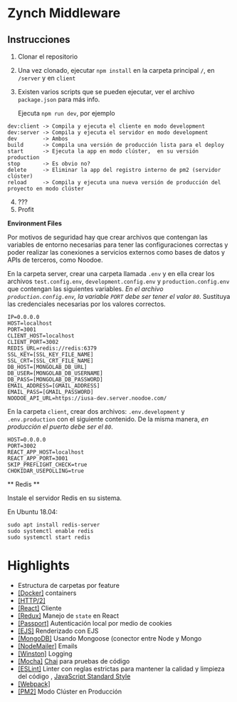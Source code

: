 # Zynch Middleware

## Instrucciones

1. Clonar el repositorio
2. Una vez clonado, ejecutar `npm install` en la carpeta principal `/`, en `/server` y en `client`
3. Existen varios scripts que se pueden ejecutar, ver el archivo `package.json` para más info.

   Ejecuta `npm run dev`, por ejemplo

```
dev:client -> Compila y ejecuta el cliente en modo development
dev:server -> Compila y ejecuta el servidor en modo development
dev        -> Ambos
build      -> Compila una versión de producción lista para el deploy
start      -> Ejecuta la app en modo clúster,  en su versión production
stop       -> Es obvio no?
delete     -> Eliminar la app del registro interno de pm2 (servidor clúster)
reload     -> Compila y ejecuta una nueva versión de producción del proyecto en modo clúster
```

4. ???
5. Profit

**Environment Files**

Por motivos de seguridad hay que crear archivos que contengan las variables de entorno necesarias para tener las configuraciones correctas y poder realizar las conexiones
a servicios externos como bases de datos y APIs de terceros, como Noodoe.

En la carpeta server, crear una carpeta llamada `.env` y en ella crear los
archivos `test.config.env`, `development.config.env` y `production.config.env`
que contengan las siguientes variables. _En el archivo `production.config.env`,
la variable `PORT` debe ser tener el valor `80`_.
Sustituya las credenciales necesarias por los valores correctos.

```
IP=0.0.0.0
HOST=localhost
PORT=3001
CLIENT_HOST=localhost
CLIENT_PORT=3002
REDIS_URL=redis://redis:6379
SSL_KEY=[SSL_KEY_FILE_NAME]
SSL_CRT=[SSL_CRT_FILE_NAME]
DB_HOST=[MONGOLAB_DB_URL]
DB_USER=[MONGOLAB_DB_USERNAME]
DB_PASS=[MONGOLAB_DB_PASSWORD]
EMAIL_ADDRESS=[GMAIL_ADDRESS]
EMAIL_PASS=[GMAIL_PASSWORD]
NOODOE_API_URL=https://iusa-dev.server.noodoe.com/
```

En la carpeta `client`, crear dos archivos: `.env.development` y `.env.production`
con el siguiente contenido. De la misma manera, _en producción el puerto debe ser el `80`_.

```
HOST=0.0.0.0
PORT=3002
REACT_APP_HOST=localhost
REACT_APP_PORT=3001
SKIP_PREFLIGHT_CHECK=true
CHOKIDAR_USEPOLLING=true
```

** Redis **

Instale el servidor Redis en su sistema.

En Ubuntu 18.04:

```
sudo apt install redis-server
sudo systemctl enable redis
sudo systemctl start redis
```

# Highlights

- Estructura de carpetas por feature
- [[Docker]](https://www.docker.com/) containers
- [[HTTP/2]](https://http2.github.io/)
- [[React]](ttps://reactjs.org/) Cliente
- [[Redux]](https://redux.js.org/) Manejo de `state` en React
- [[Passport]](http://www.passportjs.org/) Autenticación local por medio de cookies
- [[EJS]](https://ejs.co/) Renderizado con EJS
- [[MongoDB]](https://mongoosejs.com/) Usando Mongoose (conector entre Node y Mongo
- [[NodeMailer]](https://nodemailer.com/about/) Emails
- [[Winston]](https://github.com/winstonjs/winston) Logging
- [[Mocha]](https://mochajs.org/) [Chai](https://www.chaijs.com/) para pruebas de código
- [[ESLint]](https://eslint.org/) Linter con reglas estrictas para mantener la calidad y limpieza del código , [JavaScript Standard Style](https://standardjs.com/)
- [[Webpack]](https://webpack.js.org/)
- [[PM2]](http://pm2.keymetrics.io/) Modo Clúster en Producción
